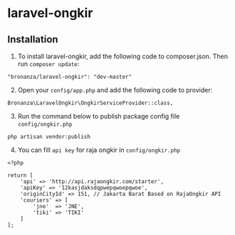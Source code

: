 # laravel-ongkir

## Installation

1) To install laravel-ongkir, add the following code to composer.json. Then run `composer update`:
```
"bronanza/laravel-ongkir": "dev-master"
```

2) Open your `config/app.php` and add the following code to provider:
```
Bronanza\LaravelOngkir\OngkirServiceProvider::class,
```

3) Run the command below to publish package config file `config/ongkir.php`
```
php artisan vendor:publish
```

4) You can fill `api key` for raja ongkir in `config/ongkir.php`
```
<?php

return [
    'api' => 'http://api.rajaongkir.com/starter',
    'apiKey' => '12kasjdaksdqpwepqwoepqwoe',
    'originCityId' => 151, // Jakarta Barat Based on RajaOngkir API
    'couriers' => [
        'jne'  => 'JNE',
        'tiki' => 'TIKI'
    ]
];
```
